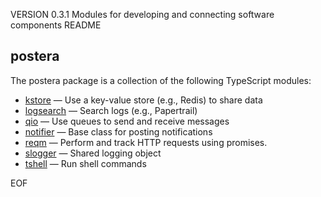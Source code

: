 VERSION 0.3.1
Modules for developing and connecting software components
README
## postera

The postera package is a collection of the following TypeScript modules:

<ul>
<li><a href="doc/kstore.md">kstore</a> &mdash;
Use a key-value store (e.g., Redis) to share data</li>
<li><a href="doc/logsearch.md">logsearch</a> &mdash;
Search logs (e.g., Papertrail)</li>
<li><a href="doc/qio.md">qio</a> &mdash;
Use queues to send and receive messages</li>
<li><a href="doc/notifier.md">notifier</a> &mdash;
Base class for posting notifications</li>
<li><a href="doc/reqm.md">reqm</a> &mdash;
Perform and track HTTP requests using promises.</li>
<li><a href="doc/slogger.md">slogger</a> &mdash;
Shared logging object</li>
<li><a href="doc/tshell.md">tshell</a> &mdash;
Run shell commands</li>
</ul>
EOF
